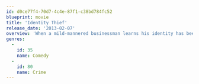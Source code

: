 ```yaml
---
id: d0ce77f4-70d7-4c4e-87f1-c38bd784fc52
blueprint: movie
title: 'Identity Thief'
release_date: '2013-02-07'
overview: 'When a mild-mannered businessman learns his identity has been stolen, he hits the road in an attempt to foil the thief -- a trip that puts him in the path of a deceptively harmless-looking woman.'
genres:
  -
    id: 35
    name: Comedy
  -
    id: 80
    name: Crime
---
```

